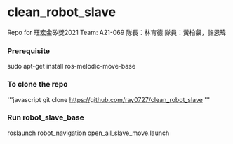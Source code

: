 # clean_robot_slave
Repo for 旺宏金矽獎2021
Team: A21-069
隊長：林育德
隊員：黃柏叡，許恩瑋

### Prerequisite
sudo apt-get install ros-melodic-move-base

### To clone the repo
'''javascript
git clone https://github.com/ray0727/clean_robot_slave
'''

### Run robot_slave_base
roslaunch robot_navigation open_all_slave_move.launch


